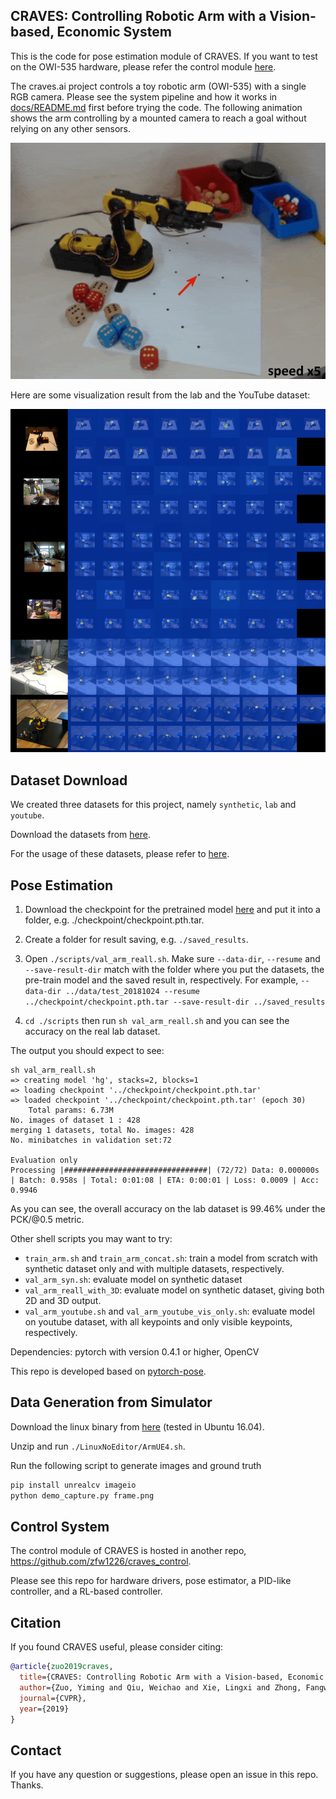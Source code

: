 ## CRAVES: Controlling Robotic Arm with a Vision-based, Economic System

This is the code for pose estimation module of CRAVES. If you want to test on the OWI-535 hardware, please refer the control module [here](https://github.com/zfw1226/craves_control).

The craves.ai project controls a toy robotic arm (OWI-535) with a single RGB camera. Please see the system pipeline and how it works in [docs/README.md](docs/README.md) first before trying the code. The following animation shows the arm controlling by a mounted camera to reach a goal without relying on any other sensors.

![reach-demo](docs/reach2.gif)

Here are some visualization result from the lab and the YouTube dataset:

![youtube_heatmap](docs/youtube_heatmap.png)



## Dataset Download

We created three datasets for this project, namely `synthetic`, `lab` and `youtube`. 

Download the datasets from [here](http://www.cs.jhu.edu/~qiuwch/craves/dataset/).

For the usage of these datasets, please refer to [here](docs/dataset_info.md).

## Pose Estimation

1. Download the checkpoint for the pretrained model [here](http://www.cs.jhu.edu/~qiuwch/craves/) and put it into a folder, e.g. ./checkpoint/checkpoint.pth.tar. 
2. Create a folder for result saving, e.g. `./saved_results`.
3. Open `./scripts/val_arm_reall.sh`. Make sure `--data-dir`, `--resume` and `--save-result-dir` match with the folder where you put the datasets, the pre-train model and the saved result in, respectively. For example,
`--data-dir ../data/test_20181024 --resume ../checkpoint/checkpoint.pth.tar --save-result-dir ../saved_results`

4. `cd ./scripts` then run `sh val_arm_reall.sh` and you can see the accuracy on the real lab dataset.

The output you should expect to see:

```
sh val_arm_reall.sh
=> creating model 'hg', stacks=2, blocks=1
=> loading checkpoint '../checkpoint/checkpoint.pth.tar'
=> loaded checkpoint '../checkpoint/checkpoint.pth.tar' (epoch 30)
    Total params: 6.73M
No. images of dataset 1 : 428
merging 1 datasets, total No. images: 428
No. minibatches in validation set:72

Evaluation only
Processing |################################| (72/72) Data: 0.000000s | Batch: 0.958s | Total: 0:01:08 | ETA: 0:00:01 | Loss: 0.0009 | Acc:  0.9946
```
As you can see, the overall accuracy on the lab dataset is 99.46% under the PCK/@0.5 metric.

Other shell scripts you may want to try:

- `train_arm.sh` and `train_arm_concat.sh`: train a model from scratch with synthetic dataset only and with multiple datasets, respectively.
- `val_arm_syn.sh`: evaluate model on synthetic dataset
- `val_arm_reall_with_3D`: evaluate model on synthetic dataset, giving both 2D and 3D output.
- `val_arm_youtube.sh` and `val_arm_youtube_vis_only.sh`: evaluate model on youtube dataset, with all keypoints and only visible keypoints, respectively.

Dependencies: pytorch with version 0.4.1 or higher, OpenCV

This repo is developed based on [pytorch-pose](https://github.com/bearpaw/pytorch-pose).

## Data Generation from Simulator

Download the linux binary from [here](https://cs.jhu.edu/~qiuwch/craves/sim/arm-0610.zip) (tested in Ubuntu 16.04).

Unzip and run `./LinuxNoEditor/ArmUE4.sh`.

Run the following script to generate images and ground truth

```bash
pip install unrealcv imageio
python demo_capture.py frame.png
```

## Control System

The control module of CRAVES is hosted in another repo, https://github.com/zfw1226/craves_control.

Please see this repo for hardware drivers, pose estimator, a PID-like controller, and a RL-based controller.

## Citation
If you found CRAVES useful, please consider citing:
```bibtex
@article{zuo2019craves,
  title={CRAVES: Controlling Robotic Arm with a Vision-based, Economic System},
  author={Zuo, Yiming and Qiu, Weichao and Xie, Lingxi and Zhong, Fangwei and Wang, Yizhou and Yuille, Alan L},
  journal={CVPR},
  year={2019}
}
```


## Contact

If you have any question or suggestions, please open an issue in this repo. Thanks.
